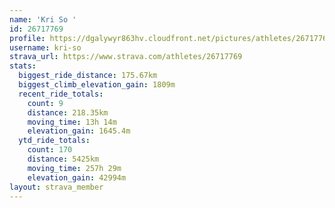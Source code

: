 ```yaml
---
name: 'Kri So '
id: 26717769
profile: https://dgalywyr863hv.cloudfront.net/pictures/athletes/26717769/7761026/14/large.jpg
username: kri-so
strava_url: https://www.strava.com/athletes/26717769
stats:
  biggest_ride_distance: 175.67km
  biggest_climb_elevation_gain: 1809m
  recent_ride_totals:
    count: 9
    distance: 218.35km
    moving_time: 13h 14m
    elevation_gain: 1645.4m
  ytd_ride_totals:
    count: 170
    distance: 5425km
    moving_time: 257h 29m
    elevation_gain: 42994m
layout: strava_member
--- 
```

